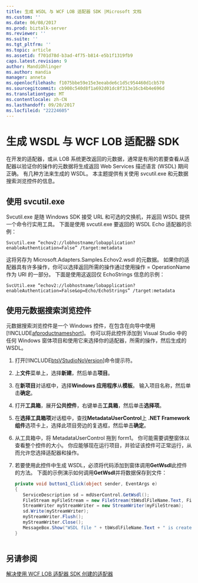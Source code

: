 ```yaml
---
title: 生成 WSDL 与 WCF LOB 适配器 SDK |Microsoft 文档
ms.custom: ''
ms.date: 06/08/2017
ms.prod: biztalk-server
ms.reviewer: ''
ms.suite: ''
ms.tgt_pltfrm: ''
ms.topic: article
ms.assetid: f701d78d-b3ad-4f75-b814-e5b1f1319fb9
caps.latest.revision: 9
author: MandiOhlinger
ms.author: mandia
manager: anneta
ms.openlocfilehash: f1075bbe59e15e3eeabde6c1d5c954460d1cb570
ms.sourcegitcommit: cb908c540d8f1a692d01dc8f313e16cb4b4e696d
ms.translationtype: MT
ms.contentlocale: zh-CN
ms.lasthandoff: 09/20/2017
ms.locfileid: "22224605"
---
```

# <a name="generate-wsdl-with-the-wcf-lob-adapter-sdk"></a>生成 WSDL 与 WCF LOB 适配器 SDK
在开发的适配器，或从 LOB 系统更改返回的元数据，通常是有用的若要查看从适配器以验证你的操作的元数据将生成返回 Web Services 描述语言 (WSDL) 期间正确。 有几种方法来生成的 WSDL。 本主题提供有关使用 svcutil.exe 和元数据搜索浏览控件的信息。  

  
## <a name="use-svcutilexe"></a>使用 svcutil.exe  
 Svcutil.exe 是随 Windows SDK 接受 URL 和可选的交换机，并返回 WSDL 提供一个命令行实用工具。 下面是使用 svcutil.exe 要返回的 WSDL Echo 适配器的示例：  
  
 ```
 Svcutil.exe “echov2://lobhostname/lobapplication?enableAuthentication=False” /target:metadata
 ```
  
 这将另存为 Microsoft.Adapters.Samples.Echov2.wsdl 的元数据。 如果你的适配器具有许多操作，你可以选择返回所需的操作通过使用操作 = OperationName 作为 URI 的一部分。 下面是使用这返回仅 EchoStrings 信息的示例：  
  
```  
SvcUtil.exe “echov2://lobhostname/lobapplication?enableAuthentication=False&op=Echo/EchoStrings” /target:metadata  
```  
  
## <a name="use-the-metadata-search-browse-control"></a>使用元数据搜索浏览控件  
 元数据搜索浏览控件是一个 Windows 控件，在包含在向导中使用[!INCLUDE[afproductnameshort](../../includes/afproductnameshort-md.md)]。 你可以将此控件添加到 Visual Studio 中的任何 Windows 窗体项目和使用它来选择你的适配器，所需的操作，然后生成的 WSDL。  
  
1.  打开[!INCLUDE[btsVStudioNoVersion](../../includes/btsvstudionoversion-md.md)]命令提示符。  
  
2.  上**文件**菜单上，选择**新建**，然后单击**项目**。  
  
3.  在**新项目**对话框中，选择**Windows 应用程序**从**模板**。 输入项目名称，然后单击**确定**。  
  
4.  打开**工具箱**，展开**公共控件**，右键单击**工具箱**，然后单击**选择项**。  
  
5.  在**选择工具箱项**对话框中，查找**MetadataUserControl**上 **.NET Framework 组件**选项卡上，选择此项目旁边的复选框，然后单击**确定**。  
  
6.  从工具箱中，将 MetadataUserControl 拖到 form1。 你可能需要调整窗体以查看整个控件的大小。 你应能够现在运行项目，并验证该控件可正常运行，从而允许您选择适配器和操作。  
  
7.  若要使用此控件中生成 WSDL，必须将代码添加到窗体调用**GetWsdl**此控件的方法。 下面的示例演示如何调用**GetWsdl**并将数据保存到文件：  
  
    ```csharp  
    private void button1_Click(object sender, EventArgs e)  
    {  
       ServiceDescription sd = mdUserControl.GetWsdl();  
       FileStream myFileStream = new FileStream(tbWsdlFileName.Text, FileMode.OpenOrCreate, FileAccess.Write);  
       StreamWriter myStreamWriter = new StreamWriter(myFileStream);  
       sd.Write(myStreamWriter);  
       myStreamWriter.Flush();  
       myStreamWriter.Close();  
       MessageBox.Show("WSDL file " + tbWsdlFileName.Text + " is created.");  
    }  
  
    ```  
  
## <a name="see-also"></a>另请参阅  
 [解决使用 WCF LOB 适配器 SDK 创建的适配器](../../adapters-and-accelerators/wcf-lob-adapter-sdk/troubleshoot-adapter-created-using-the-wcf-lob-adapter-sdk.md)